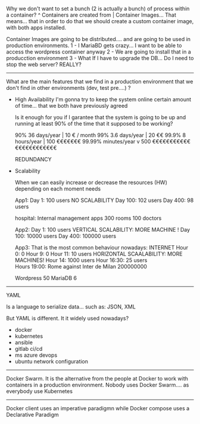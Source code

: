 Why we don't want to set a bunch (2 is actually a bunch) of process within a container?
                                    ^
Containers are created from         |    Container Images...
That means... that in order to do that we should create a custom container image, with both apps installed.

Container Images are going to be distributed.... and are going to be used in production environments.
1 - I MariaBD gets crazy... I want to be able to access the wordpress container anyway
2 - We are going to install that in a producction environment
3 - What If I have to upgrade the DB... Do I need to stop the web server? REALLY? 

---

What are the main features that we find in a production environment that we
don't find in other environments (dev, test pre....) ?

- High Availability
    I'm gonna try to keep the system online certain amount of time... that we both have previously agreed

    Is it enough for you if I garantee that the system is going to be up and running at least 90% of 
    the time that it supposed to be working?
                
    90%         36 days/year        |   10 € / month
    99%         3.6 days/year       |   20 €€
    99.9%       8 hours/year        |   100 €€€€€€€
    99.99%      minutes/year        v   500 €€€€€€€€€€€€€€€€€€€€€€€

    REDUNDANCY

- Scalability

    When we can easily increase or decrease the resources (HW) depending on each moment needs

    App1: 
        Day 1:          100 users           NO SCALABILITY
        Day 100:        102 users
        Day 400:         98 users
    
    hospital: Internal management apps
    300 rooms
    100 doctors
    
    
    App2: 
        Day 1:          100 users           VERTICAL SCALABILITY: MORE MACHINE !
        Day 100:        10000 users
        Day 400:        100000 users
    
    App3:  That is the most common behaviour nowadays: INTERNET
        Hour 0:          0
        Hour 9:          0
        Hour 11:         10 users           HORIZONTAL SCAALABILITY: MORE MACHINES!
        Hour 14:         1000 users
        Hour 16:30:      25 users      
        Hours 19:00:     Rome against Inter de Milan  200000000 
    

    Wordpress       50
    MariaDB          6
    
    
---

YAML

Is a language to serialize data... such as: JSON, XML

But YAML is different.
It it widely used nowadays? 
- docker
- kubernetes
- ansible
- gitlab ci/cd
- ms azure devops
- ubuntu network configuration

---

Docker Swarm. It is the alternative from the people at Docker to work with containers in a production environment.
    Nobody uses Docker Swarm.... as everybody use Kubernetes
    
---

Docker client uses an imperative paradigmn
while Docker compose uses a Declarative Paradigm
    